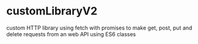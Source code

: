 # customLibraryV2
 custom HTTP library using fetch with promises to make get, post, put and delete requests from an web API using ES6 classes
